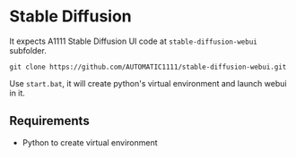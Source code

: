 # Stable Diffusion

It expects A1111 Stable Diffusion UI code at `stable-diffusion-webui` subfolder.

`git clone https://github.com/AUTOMATIC1111/stable-diffusion-webui.git`

Use `start.bat`, it will create python's virtual environment and launch webui in it.


## Requirements

* Python to create virtual environment
